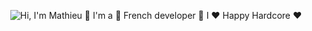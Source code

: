 
<p align="center">
  <img src="https://github.com/user-attachments/assets/97f9c767-db74-4f39-8e6a-bccb1eee7448" alt="Hi, I'm Mathieu 👋 I'm a 🚀 French developer 🚀 I ❤️ Happy Hardcore ❤️">
</p>


